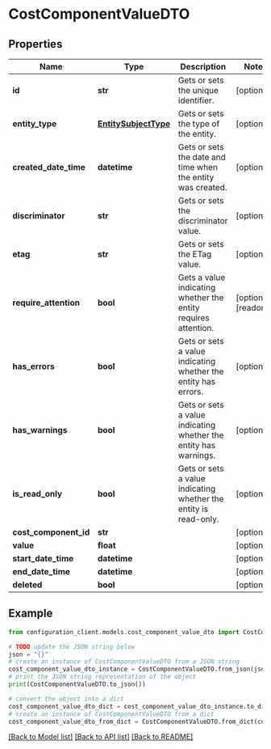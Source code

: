 # CostComponentValueDTO


## Properties

Name | Type | Description | Notes
------------ | ------------- | ------------- | -------------
**id** | **str** | Gets or sets the unique identifier. | [optional] 
**entity_type** | [**EntitySubjectType**](EntitySubjectType.md) | Gets or sets the type of the entity. | [optional] 
**created_date_time** | **datetime** | Gets or sets the date and time when the entity was created. | [optional] 
**discriminator** | **str** | Gets or sets the discriminator value. | [optional] 
**etag** | **str** | Gets or sets the ETag value. | [optional] 
**require_attention** | **bool** | Gets a value indicating whether the entity requires attention. | [optional] [readonly] 
**has_errors** | **bool** | Gets or sets a value indicating whether the entity has errors. | [optional] 
**has_warnings** | **bool** | Gets or sets a value indicating whether the entity has warnings. | [optional] 
**is_read_only** | **bool** | Gets or sets a value indicating whether the entity is read-only. | [optional] 
**cost_component_id** | **str** |  | [optional] 
**value** | **float** |  | [optional] 
**start_date_time** | **datetime** |  | [optional] 
**end_date_time** | **datetime** |  | [optional] 
**deleted** | **bool** |  | [optional] 

## Example

```python
from configuration_client.models.cost_component_value_dto import CostComponentValueDTO

# TODO update the JSON string below
json = "{}"
# create an instance of CostComponentValueDTO from a JSON string
cost_component_value_dto_instance = CostComponentValueDTO.from_json(json)
# print the JSON string representation of the object
print(CostComponentValueDTO.to_json())

# convert the object into a dict
cost_component_value_dto_dict = cost_component_value_dto_instance.to_dict()
# create an instance of CostComponentValueDTO from a dict
cost_component_value_dto_from_dict = CostComponentValueDTO.from_dict(cost_component_value_dto_dict)
```
[[Back to Model list]](../README.md#documentation-for-models) [[Back to API list]](../README.md#documentation-for-api-endpoints) [[Back to README]](../README.md)



